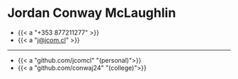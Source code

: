 # Jordan Conway McLaughlin

- {{< a "+353 877211277" >}}
- {{< a "j@jcom.cl" >}}

---

- {{< a "github.com/jcomcl" "(personal)">}}
- {{< a "github.com/conwaj24" "(college)">}}

